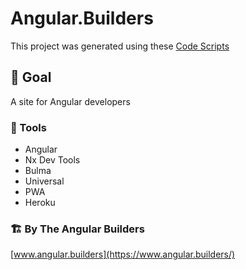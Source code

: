 # Angular.Builders

This project was generated using these [Code Scripts](https://github.com/angularbuilders/code-scripts)

## 🎯 Goal

A site for Angular developers

### 🧰 Tools

- Angular
- Nx Dev Tools
- Bulma
- Universal
- PWA
- Heroku

### 🏗 By The Angular Builders

[www.angular.builders](https://www.angular.builders/)
